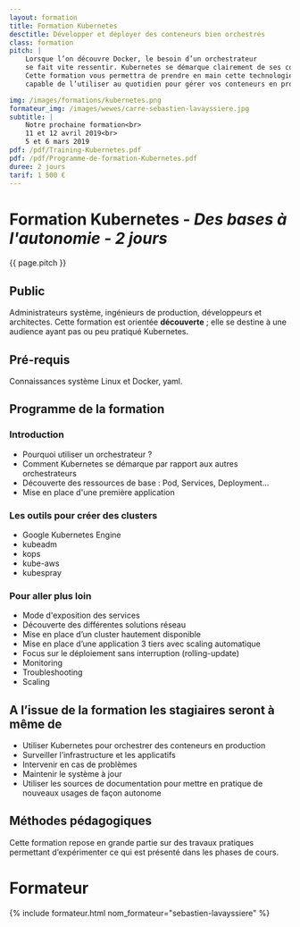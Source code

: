 ```yaml
---
layout: formation
title: Formation Kubernetes
desctitle: Développer et déployer des conteneurs bien orchestrés
class: formation
pitch: |
    Lorsque l’on découvre Docker, le besoin d’un orchestrateur
    se fait vite ressentir. Kubernetes se démarque clairement de ses concurrents.
    Cette formation vous permettra de prendre en main cette technologie et d’être
    capable de l’utiliser au quotidien pour gérer vos conteneurs en production.

img: /images/formations/kubernetes.png
formateur_img: /images/wewes/carre-sebastien-lavayssiere.jpg
subtitle: |
    Notre prochaine formation<br>
    11 et 12 avril 2019<br>
    5 et 6 mars 2019
pdf: /pdf/Training-Kubernetes.pdf
pdf: /pdf/Programme-de-formation-Kubernetes.pdf
duree: 2 jours
tarif: 1 500 €
---
```


# Formation Kubernetes - *Des bases à l'autonomie - 2 jours*


{{ page.pitch }}

## Public


Administrateurs système, ingénieurs de production, développeurs et architectes.
Cette formation est orientée **découverte** ; elle se destine à une audience ayant pas ou peu pratiqué Kubernetes.

## Pré-requis


Connaissances système Linux et Docker, yaml.




## Programme de la formation

### Introduction

* Pourquoi utiliser un orchestrateur ?
* Comment Kubernetes se démarque par rapport aux autres orchestrateurs
* Découverte des ressources de base : Pod, Services, Deployment...
* Mise en place d'une première application


### Les outils pour créer des clusters

* Google Kubernetes Engine
* kubeadm
* kops
* kube-aws
* kubespray

### Pour aller plus loin

* Mode d'exposition des services
* Découverte des différentes solutions réseau
* Mise en place d’un cluster hautement disponible
* Mise en place d’une application 3 tiers avec scaling automatique
* Focus sur le déploiement sans interruption (rolling-update)
* Monitoring
* Troubleshooting
* Scaling


## A l’issue de la formation les stagiaires seront à même de


* Utiliser Kubernetes pour orchestrer des conteneurs en production
* Surveiller l’infrastructure et les applicatifs
* Intervenir en cas de problèmes
* Maintenir le système à jour
* Utiliser les sources de documentation pour mettre en pratique de nouveaux usages de façon autonome


## Méthodes pédagogiques

Cette formation repose en grande partie sur des travaux pratiques permettant d’expérimenter ce qui est présenté dans
les phases de cours.

# Formateur

{% include formateur.html nom_formateur="sebastien-lavayssiere" %}
